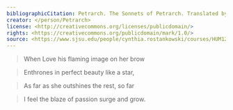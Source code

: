 ```yaml
---
bibliographicCitation: Petrarch. The Sonnets of Petrarch. Translated by Joseph Auslander - Longmans, Green & Co., New York, 1932.
creator: </person/Petrarch>
license: <http://creativecommons.org/licenses/publicdomain/>
rights: <https://creativecommons.org/publicdomain/mark/1.0/>
source: <https://www.sjsu.edu/people/cynthia.rostankowski/courses/HUM120AF14/s3/THE%20SONNETS%20OF%20PETRARCH.pdf>
---
```


> When Love his flaming image on her brow

> Enthrones in perfect beauty like a star,

> As far as she outshines the rest, so far

> I feel the blaze of passion surge and grow.
